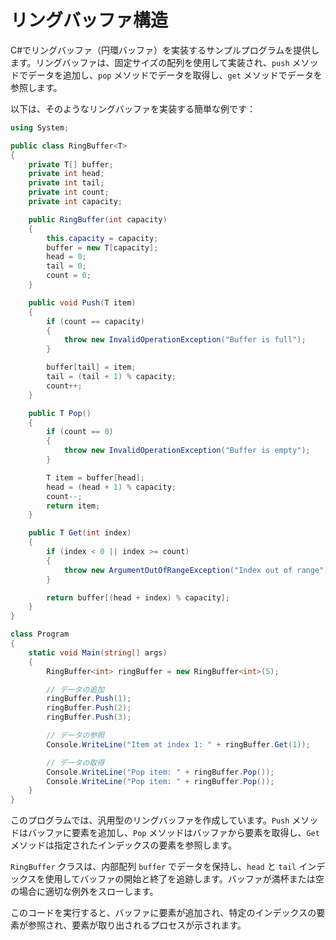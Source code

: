 # リングバッファ構造

C#でリングバッファ（円環バッファ）を実装するサンプルプログラムを提供します。リングバッファは、固定サイズの配列を使用して実装され、`push` メソッドでデータを追加し、`pop` メソッドでデータを取得し、`get` メソッドでデータを参照します。

以下は、そのようなリングバッファを実装する簡単な例です：

```csharp
using System;

public class RingBuffer<T>
{
	private T[] buffer;
	private int head;
	private int tail;
	private int count;
	private int capacity;

	public RingBuffer(int capacity)
	{
		this.capacity = capacity;
		buffer = new T[capacity];
		head = 0;
		tail = 0;
		count = 0;
	}

	public void Push(T item)
	{
		if (count == capacity)
		{
			throw new InvalidOperationException("Buffer is full");
		}

		buffer[tail] = item;
		tail = (tail + 1) % capacity;
		count++;
	}

	public T Pop()
	{
		if (count == 0)
		{
			throw new InvalidOperationException("Buffer is empty");
		}

		T item = buffer[head];
		head = (head + 1) % capacity;
		count--;
		return item;
	}

	public T Get(int index)
	{
		if (index < 0 || index >= count)
		{
			throw new ArgumentOutOfRangeException("Index out of range");
		}

		return buffer[(head + index) % capacity];
	}
}

class Program
{
	static void Main(string[] args)
	{
		RingBuffer<int> ringBuffer = new RingBuffer<int>(5);

		// データの追加
		ringBuffer.Push(1);
		ringBuffer.Push(2);
		ringBuffer.Push(3);

		// データの参照
		Console.WriteLine("Item at index 1: " + ringBuffer.Get(1));

		// データの取得
		Console.WriteLine("Pop item: " + ringBuffer.Pop());
		Console.WriteLine("Pop item: " + ringBuffer.Pop());
	}
}
```

このプログラムでは、汎用型のリングバッファを作成しています。`Push` メソッドはバッファに要素を追加し、`Pop` メソッドはバッファから要素を取得し、`Get` メソッドは指定されたインデックスの要素を参照します。

`RingBuffer` クラスは、内部配列 `buffer` でデータを保持し、`head` と `tail` インデックスを使用してバッファの開始と終了を追跡します。バッファが満杯または空の場合に適切な例外をスローします。

このコードを実行すると、バッファに要素が追加され、特定のインデックスの要素が参照され、要素が取り出されるプロセスが示されます。
